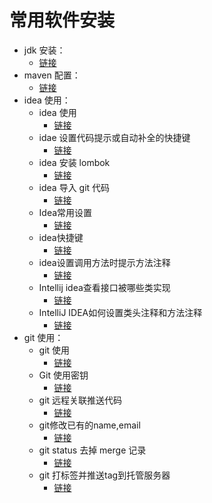# 常用软件安装



- jdk 安装：
  - [链接](https://darian1996.github.io/other_video/easy-study-for-love/jdk%20%E5%AE%89%E8%A3%85/jdk%20%E5%AE%89%E8%A3%85%E4%B8%8E%E9%85%8D%E7%BD%AE/)
- maven 配置：
  - [链接](https://darian1996.github.io/other_video/easy-study-for-love/maven%20%E9%85%8D%E7%BD%AE/maven%20%E7%9A%84%E9%85%8D%E7%BD%AE/)
- idea 使用：
  - idea 使用
    - [链接](https://darian1996.github.io/other_video/easy-study-for-love/idea%20%E4%BD%BF%E7%94%A8/gp-idea%20%E6%95%99%E7%A8%8B/idea%20%E4%BD%BF%E7%94%A8/)
  - idae 设置代码提示或自动补全的快捷键
    -    [链接](https://darian1996.github.io/other_video/easy-study-for-love/idea%20%E4%BD%BF%E7%94%A8/idae%20%E8%AE%BE%E7%BD%AE%E4%BB%A3%E7%A0%81%E6%8F%90%E7%A4%BA%E6%88%96%E8%87%AA%E5%8A%A8%E8%A1%A5%E5%85%A8%E7%9A%84%E5%BF%AB%E6%8D%B7%E9%94%AE/)
  - idea 安装 lombok
    - [链接](https://darian1996.github.io/other_video/easy-study-for-love/idea%20%E4%BD%BF%E7%94%A8/idea%20%E5%AE%89%E8%A3%85%20lombok/)
  - idea 导入 git 代码
    - [链接](https://darian1996.github.io/other_video/easy-study-for-love/idea%20%E4%BD%BF%E7%94%A8/idea%20%E5%AF%BC%E5%85%A5%20git%20%E4%BB%A3%E7%A0%81/)
  - Idea常用设置
    - [链接](https://darian1996.github.io/other_video/easy-study-for-love/idea%20%E4%BD%BF%E7%94%A8/Idea%E5%B8%B8%E7%94%A8%E8%AE%BE%E7%BD%AE/)
  - idea快捷键
    - [链接](https://darian1996.github.io/other_video/easy-study-for-love/idea%20%E4%BD%BF%E7%94%A8/idea%E5%BF%AB%E6%8D%B7%E9%94%AE/)
  - idea设置调用方法时提示方法注释
    - [链接](https://darian1996.github.io/other_video/easy-study-for-love/idea%20%E4%BD%BF%E7%94%A8/idea%E8%AE%BE%E7%BD%AE%E8%B0%83%E7%94%A8%E6%96%B9%E6%B3%95%E6%97%B6%E6%8F%90%E7%A4%BA%E6%96%B9%E6%B3%95%E6%B3%A8%E9%87%8A/)
  - Intellij  idea查看接口被哪些类实现
    - [链接](https://darian1996.github.io/other_video/easy-study-for-love/idea%20%E4%BD%BF%E7%94%A8/Intellij%20%20idea%E6%9F%A5%E7%9C%8B%E6%8E%A5%E5%8F%A3%E8%A2%AB%E5%93%AA%E4%BA%9B%E7%B1%BB%E5%AE%9E%E7%8E%B0/)
  - IntelliJ IDEA如何设置类头注释和方法注释
    - [链接](https://darian1996.github.io/other_video/easy-study-for-love/idea%20%E4%BD%BF%E7%94%A8/IntelliJ%20IDEA%E5%A6%82%E4%BD%95%E8%AE%BE%E7%BD%AE%E7%B1%BB%E5%A4%B4%E6%B3%A8%E9%87%8A%E5%92%8C%E6%96%B9%E6%B3%95%E6%B3%A8%E9%87%8A/)
- git 使用：
  - git 使用
    - [链接](https://darian1996.github.io/other_video/easy-study-for-love/git%20%E4%BD%BF%E7%94%A8/git%20%E4%BD%BF%E7%94%A8/)
  - Git 使用密钥
    - [链接](https://darian1996.github.io/other_video/easy-study-for-love/git%20%E4%BD%BF%E7%94%A8/Git%20%E4%BD%BF%E7%94%A8%E5%AF%86%E9%92%A5/)
  - git 远程关联推送代码
    - [链接](https://darian1996.github.io/other_video/easy-study-for-love/git%20%E4%BD%BF%E7%94%A8/git%20%E8%BF%9C%E7%A8%8B%E5%85%B3%E8%81%94%E6%8E%A8%E9%80%81%E4%BB%A3%E7%A0%81/)
  - git修改已有的name,email
    - [链接](https://darian1996.github.io/other_video/easy-study-for-love/git%20%E4%BD%BF%E7%94%A8/git%E4%BF%AE%E6%94%B9%E5%B7%B2%E6%9C%89%E7%9A%84name,email/)
  - git status 去掉 merge 记录
    - [链接](https://darian1996.github.io/other_video/easy-study-for-love/git%20%E4%BD%BF%E7%94%A8/git%20status%20%E5%8E%BB%E6%8E%89%20merge%20%E8%AE%B0%E5%BD%95/)
  - git 打标签并推送tag到托管服务器
    - [链接](https://darian1996.github.io/other_video/easy-study-for-love/git%20%E4%BD%BF%E7%94%A8/git%20%E6%89%93%E6%A0%87%E7%AD%BE%E5%B9%B6%E6%8E%A8%E9%80%81tag%E5%88%B0%E6%89%98%E7%AE%A1%E6%9C%8D%E5%8A%A1%E5%99%A8/)
